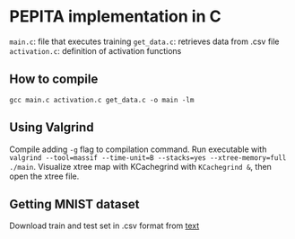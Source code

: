 # PEPITA implementation in C
`main.c`: file that executes training
`get_data.c`: retrieves data from .csv file
`activation.c`: definition of activation functions

## How to compile
`gcc main.c activation.c get_data.c -o main -lm`

## Using Valgrind
Compile adding `-g` flag to compilation command.
Run executable with `valgrind --tool=massif --time-unit=B --stacks=yes --xtree-memory=full ./main`.
Visualize xtree map with KCachegrind with `KCachegrind &`, then open the xtree file.

## Getting MNIST dataset
Download train and test set in .csv format from [text](https://www.kaggle.com/datasets/oddrationale/mnist-in-csv)